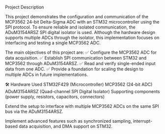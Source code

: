 Project Description

This project demonstrates the configuration and communication of the MCP3562 24-bit Delta-Sigma ADC with an STM32 microcontroller using the SPI protocol.
To ensure reliable and isolated communication, the ADuM3154ARSZ SPI digital isolator is used.
    Although the hardware design supports multiple ADCs through the isolator, 
this implementation focuses on interfacing and testing a single MCP3562 ADC.

The main objectives of this project are:
✅ Configure the MCP3562 ADC for data acquisition.
✅ Establish SPI communication between STM32 and MCP3562 through ADuM3154ARSZ.
✅ Read and verify single-ended input data from one ADC.
✅ Provide a foundation for scaling the design to multiple ADCs in future implementations.

🛠️ Hardware Used
STM32F429 (Microcontroller)
MCP3562 (24-bit ADC)
ADuM3154ARSZ (Quad-channel SPI Digital Isolator)
Supporting components (power supply, resistors, capacitors, connectors)



Extend the setup to interface with multiple MCP3562 ADCs on the same SPI bus via the ADuM3154ARSZ.

Implement advanced features such as synchronized sampling, interrupt-based data acquisition, and DMA support on STM32.
